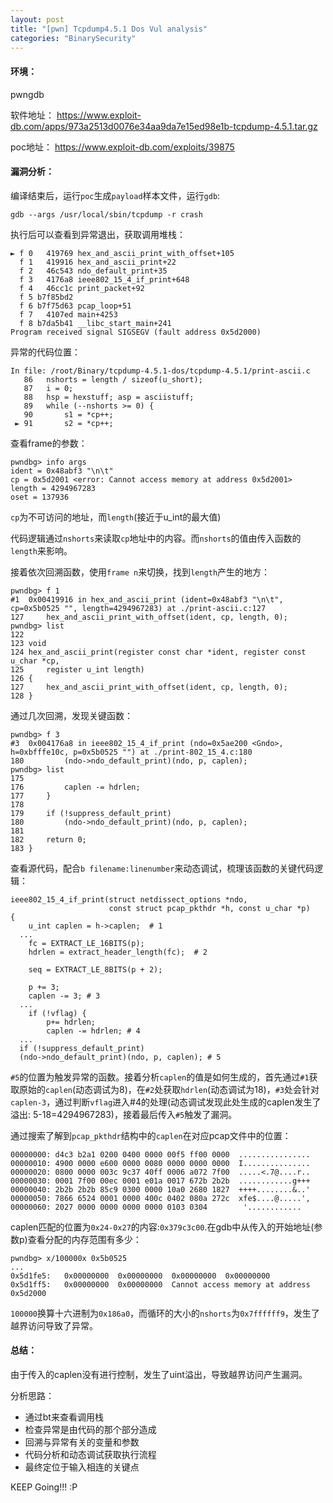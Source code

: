 ```yaml
---
layout: post
title: "[pwn] Tcpdump4.5.1 Dos Vul analysis"
categories: "BinarySecurity"
---
```



#### 环境：

pwngdb

软件地址： https://www.exploit-db.com/apps/973a2513d0076e34aa9da7e15ed98e1b-tcpdump-4.5.1.tar.gz

poc地址： https://www.exploit-db.com/exploits/39875

#### 漏洞分析：

编译结束后，运行`poc`生成`payload`样本文件，运行`gdb`:

    gdb --args /usr/local/sbin/tcpdump -r crash

执行后可以查看到异常退出，获取调用堆栈：

	► f 0   419769 hex_and_ascii_print_with_offset+105
	  f 1   419916 hex_and_ascii_print+22
	  f 2   46c543 ndo_default_print+35
	  f 3   4176a8 ieee802_15_4_if_print+648
	  f 4   46cc1c print_packet+92
	  f 5 b7f85bd2
	  f 6 b7f75d63 pcap_loop+51
	  f 7   4107ed main+4253
	  f 8 b7da5b41 __libc_start_main+241
	Program received signal SIGSEGV (fault address 0x5d2000)

异常的代码位置：

	In file: /root/Binary/tcpdump-4.5.1-dos/tcpdump-4.5.1/print-ascii.c
	   86 	nshorts = length / sizeof(u_short);
	   87 	i = 0;
	   88 	hsp = hexstuff; asp = asciistuff;
	   89 	while (--nshorts >= 0) {
	   90 		s1 = *cp++;
	 ► 91 		s2 = *cp++;

查看frame的参数：

	pwndbg> info args
	ident = 0x48abf3 "\n\t"
	cp = 0x5d2001 <error: Cannot access memory at address 0x5d2001>
	length = 4294967283
	oset = 137936

`cp`为不可访问的地址，而`length`(接近于u_int的最大值)

代码逻辑通过`nshorts`来读取`cp`地址中的内容。而`nshorts`的值由传入函数的`length`来影响。

接着依次回溯函数，使用`frame n`来切换，找到`length`产生的地方：

	pwndbg> f 1
	#1  0x00419916 in hex_and_ascii_print (ident=0x48abf3 "\n\t", cp=0x5b0525 "", length=4294967283) at ./print-ascii.c:127
	127		hex_and_ascii_print_with_offset(ident, cp, length, 0);
	pwndbg> list
	122
	123	void
	124	hex_and_ascii_print(register const char *ident, register const u_char *cp,
	125	    register u_int length)
	126	{
	127		hex_and_ascii_print_with_offset(ident, cp, length, 0);
	128	}

通过几次回溯，发现关键函数：

	pwndbg> f 3
	#3  0x004176a8 in ieee802_15_4_if_print (ndo=0x5ae200 <Gndo>, h=0xbfffe10c, p=0x5b0525 "") at ./print-802_15_4.c:180
	180			(ndo->ndo_default_print)(ndo, p, caplen);
	pwndbg> list
	175
	176			caplen -= hdrlen;
	177		}
	178
	179		if (!suppress_default_print)
	180			(ndo->ndo_default_print)(ndo, p, caplen);
	181
	182		return 0;
	183	}

查看源代码，配合`b filename:linenumber`来动态调试，梳理该函数的关键代码逻辑：

	ieee802_15_4_if_print(struct netdissect_options *ndo,
	                      const struct pcap_pkthdr *h, const u_char *p)
	{
		u_int caplen = h->caplen;  # 1
	  ...
		fc = EXTRACT_LE_16BITS(p);
		hdrlen = extract_header_length(fc);  # 2

		seq = EXTRACT_LE_8BITS(p + 2);

		p += 3;
		caplen -= 3; # 3
	  ...
		if (!vflag) {
			p+= hdrlen;
			caplen -= hdrlen; # 4
	  ...
	  if (!suppress_default_print)
	  (ndo->ndo_default_print)(ndo, p, caplen); # 5

`#5`的位置为触发异常的函数。接着分析`caplen`的值是如何生成的，首先通过`#1`获取原始的`caplen`(动态调试为8)，在`#2`处获取`hdrlen`(动态调试为18)，`#3`处会针对`caplen-3`，通过判断`vflag`进入#4的处理(动态调试发现此处生成的caplen发生了溢出: 5-18=4294967283)，接着最后传入`#5`触发了漏洞。

通过搜索了解到`pcap_pkthdr`结构中的`caplen`在对应pcap文件中的位置：

	00000000: d4c3 b2a1 0200 0400 0000 00f5 ff00 0000  ................
	00000010: 4900 0000 e600 0000 0080 0000 0000 0000  I...............
	00000020: 0800 0000 003c 9c37 40ff 0006 a072 7f00  .....<.7@....r..
	00000030: 0001 7f00 00ec 0001 e01a 0017 672b 2b2b  ............g+++
	00000040: 2b2b 2b2b 85c9 0300 0000 10a0 2680 1827  ++++........&..'
	00000050: 7866 6524 0001 0000 400c 0402 080a 272c  xfe$....@.....',
	00000060: 2027 0000 0000 0000 0000 0103 0304        '............

caplen匹配的位置为`0x24-0x27`的内容:`0x379c3c00`.在gdb中从传入的开始地址(参数p)查看分配的内存范围有多少：

	pwndbg> x/100000x 0x5b0525
	...
	0x5d1fe5:	0x00000000	0x00000000	0x00000000	0x00000000
	0x5d1ff5:	0x00000000	0x00000000	Cannot access memory at address 0x5d2000

`100000`换算十六进制为`0x186a0`，而循环的大小的`nshorts`为`0x7ffffff9`，发生了越界访问导致了异常。


#### 总结：

由于传入的caplen没有进行控制，发生了uint溢出，导致越界访问产生漏洞。

分析思路：

* 通过bt来查看调用栈
* 检查异常是由代码的那个部分造成
* 回溯与异常有关的变量和参数
* 代码分析和动态调试获取执行流程
* 最终定位于输入相连的关键点

KEEP Going!!! :P
